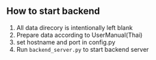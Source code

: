 ## How to start backend
1. All data direcory is intentionally left blank
2. Prepare data according to UserManual(Thai)
3. set hostname and port in config.py
4. Run `backend_server.py` to start backend server
